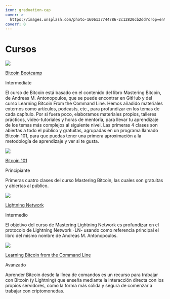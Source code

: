 ```yaml
---
icon: graduation-cap
cover: >-
  https://images.unsplash.com/photo-1606137744786-2c12820cb2dd?crop=entropy&cs=srgb&fm=jpg&ixid=M3wxOTcwMjR8MHwxfHNlYXJjaHwxfHxzdWl6YXxlbnwwfHx8fDE3Mzg3MTM4NDl8MA&ixlib=rb-4.0.3&q=85
coverY: 0
---
```


# Cursos

[![](https://cdn.prod.website-files.com/6407fd8f51729d7c7c524b5f/640ccb91d086fd039dbafcb6_MASTERING%20BITCOIN%20\(1\).png)](<../.gitbook/assets/mastering bitcoin>)

[Bitcoin Bootcamp](<../.gitbook/assets/mastering bitcoin>)

Intermediate

El curso de Bitcoin está basado en el contenido del libro Mastering Bitcoin, de Andreas M. Antonopoulos, que se puede encontrar en GitHub y del curso Learning Bitcoin From the Command Line. Hemos añadido materiales externos como artículos, podcasts, etc., para profundizar en los temas de cada capítulo. Por si fuera poco, elaboramos materiales propios, talleres prácticos, video-tutoriales y horas de mentoría, para llevar tu aprendizaje de los temas más complejos al siguiente nivel. Las primeras 4 clases son abiertas a todo el público y gratuitas, agrupadas en un programa llamado Bitcoin 101, para que puedas tener una primera aproximación a la metodología de aprendizaje y ver si te gusta.

[![](https://cdn.prod.website-files.com/6407fd8f51729d7c7c524b5f/64113f64b1b54f02c644191f_wallets.png)](../.gitbook/assets/wallets)

[Bitcoin 101](../.gitbook/assets/wallets)

Principiante

Primeras cuatro clases del curso Mastering Bitcoin, las cuales son gratuitas y abiertas al público.

[![](https://cdn.prod.website-files.com/6407fd8f51729d7c7c524b5f/640d38f54b3f3486781d0843_Untitled%20design%20\(2\).png)](<../.gitbook/assets/mastering lightning>)

[Lightning Network](<../.gitbook/assets/mastering lightning>)

Intermedio

El objetivo del curso de Mastering Lightning Network es profundizar en el protocolo de Lightning Network -LN- usando como referencia principal el libro del mismo nombre de Andreas M. Antonopoulos.

[![](https://cdn.prod.website-files.com/6407fd8f51729d7c7c524b5f/64d817844aeea129d4d73e0d_Command%20Line.png)](<../.gitbook/assets/learning bitcoin command line>)

[Learning Bitcoin from the Command Line](<../.gitbook/assets/learning bitcoin command line>)

Avanzado

Aprender Bitcoin desde la línea de comandos es un recurso para trabajar con Bitcoin (y Lightning) que enseña mediante la interacción directa con los propios servidores, como la forma más sólida y segura de comenzar a trabajar con criptomonedas.
